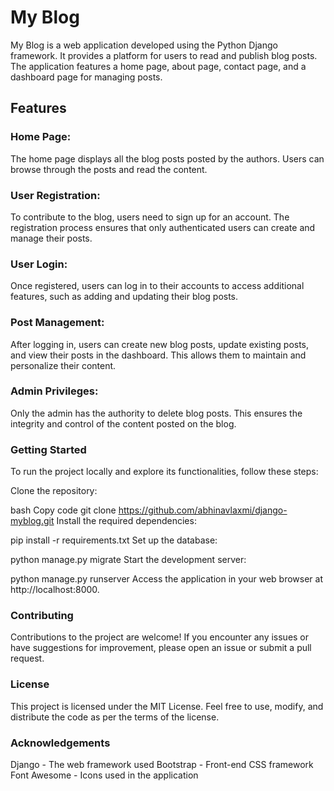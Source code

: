 # My Blog

My Blog is a web application developed using the Python Django framework. It provides a platform for users to read and publish blog posts. The application features a home page, about page, contact page, and a dashboard page for managing posts.

## Features
### Home Page: 
The home page displays all the blog posts posted by the authors. Users can browse through the posts and read the content.

### User Registration: 
To contribute to the blog, users need to sign up for an account. The registration process ensures that only authenticated users can create and manage their posts.

### User Login: 
Once registered, users can log in to their accounts to access additional features, such as adding and updating their blog posts.

### Post Management: 
After logging in, users can create new blog posts, update existing posts, and view their posts in the dashboard. This allows them to maintain and personalize their content.

### Admin Privileges: 
Only the admin has the authority to delete blog posts. This ensures the integrity and control of the content posted on the blog.

### Getting Started

To run the project locally and explore its functionalities, follow these steps:

Clone the repository:

bash
Copy code
git clone https://github.com/abhinavlaxmi/django-myblog.git
Install the required dependencies:

pip install -r requirements.txt
Set up the database:

python manage.py migrate
Start the development server:

python manage.py runserver
Access the application in your web browser at http://localhost:8000.

### Contributing

Contributions to the project are welcome! If you encounter any issues or have suggestions for improvement, please open an issue or submit a pull request.

### License

This project is licensed under the MIT License. Feel free to use, modify, and distribute the code as per the terms of the license.

### Acknowledgements

Django - The web framework used
Bootstrap - Front-end CSS framework
Font Awesome - Icons used in the application
